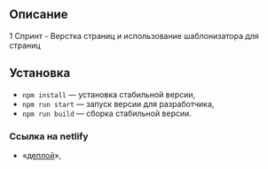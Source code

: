 ## Описание

1 Спринт - Верстка страниц и использование шаблонизатора для страниц

## Установка

- `npm install` — установка стабильной версии,
- `npm run start` — запуск версии для разработчика,
- `npm run build` — сборка стабильной версии.

### **Ссылка на netlify**

- «[деплой](https://subtle-bonbon-179fb1.netlify.app/)»,
